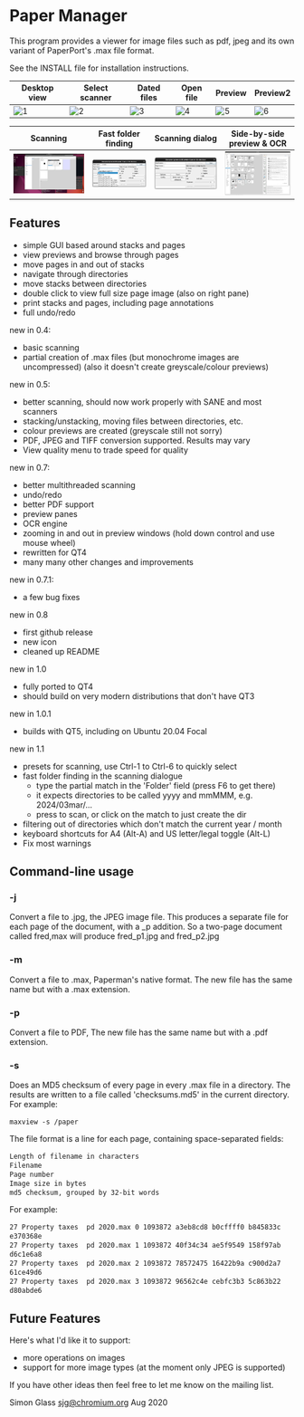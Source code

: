 # Paper Manager

This program provides a viewer for image files such as pdf, jpeg and
its own variant of PaperPort's .max file format.

See the INSTALL file for installation instructions.

Desktop view | Select scanner | Dated files | Open file | Preview | Preview2
------------ | -------------- | ----------- | --------- | ------- | --------
![1](doc/1.jpeg) | ![2](doc/2.jpeg) | ![3](doc/3.jpeg) | ![4](doc/4.jpeg) | ![5](doc/5.png) | ![6](doc/all.png)

Scanning | Fast folder finding | Scanning dialog | Side-by-side preview & OCR
-------- | ------------------- | --------------- | --------------------------
![7](doc/6.png) | ![8](doc/7.png) | ![9](doc/8.png) | ![10](doc/9.png)

## Features

- simple GUI based around stacks and pages
- view previews and browse through pages
- move pages in and out of stacks
- navigate through directories
- move stacks between directories
- double click to view full size page image (also on right pane)
- print stacks and pages, including page annotations
- full undo/redo


new in 0.4:
- basic scanning
- partial creation of .max files (but monochrome images are uncompressed)
       (also it doesn't create greyscale/colour previews)


new in 0.5:
- better scanning, should now work properly with SANE and most scanners
- stacking/unstacking, moving files between directories, etc.
- colour previews are created (greyscale still not sorry)
- PDF, JPEG and TIFF conversion supported. Results may vary
- View quality menu to trade speed for quality


new in 0.7:
- better multithreaded scanning
- undo/redo
- better PDF support
- preview panes
- OCR engine
- zooming in and out in preview windows (hold down control and use
     mouse wheel)
- rewritten for QT4
- many many other changes and improvements


new in 0.7.1:
- a few bug fixes


new in 0.8
- first github release
- new icon
- cleaned up README


new in 1.0
- fully ported to QT4
- should build on very modern distributions that don't have QT3


new in 1.0.1
- builds with QT5, including on Ubuntu 20.04 Focal

new in 1.1
- presets for scanning, use Ctrl-1 to Ctrl-6 to quickly select
- fast folder finding in the scanning dialogue
   - type the partial match in the 'Folder' field (press F6 to get there)
   - it expects directories to be called yyyy and mmMMM, e.g. 2024/03mar/...
   - press <enter> to scan, or click on the match to just create the dir
- filtering out of directories which don't match the current year / month
- keyboard shortcuts for A4 (Alt-A) and US letter/legal toggle (Alt-L)
- Fix most warnings

## Command-line usage

### -j <file>

Convert a file to .jpg, the JPEG image file. This produces a separate file for
each page of the document, with a _p<n> addition. So a two-page document called
fred,max will produce fred_p1.jpg and fred_p2.jpg

### -m <file>

Convert a file to .max, Paperman's native format. The new file has the same name
but with a .max extension.

### -p <file>

Convert a file to PDF, The new file has the same name but with a .pdf extension.

### -s <file>

Does an MD5 checksum of every page in every .max file in a directory. The
results are written to a file called 'checksums.md5' in the current directory.
For example:

    maxview -s /paper
   
The file format is a line for each page, containing space-separated fields:

    Length of filename in characters
    Filename
    Page number
    Image size in bytes
    md5 checksum, grouped by 32-bit words
   
For example:
   
    27 Property taxes  pd 2020.max 0 1093872 a3eb8cd8 b0cffff0 b845833c e370368e
    27 Property taxes  pd 2020.max 1 1093872 40f34c34 ae5f9549 158f97ab d6c1e6a8
    27 Property taxes  pd 2020.max 2 1093872 78572475 16422b9a c900d2a7 61ce49d6
    27 Property taxes  pd 2020.max 3 1093872 96562c4e cebfc3b3 5c863b22 d80abde6


## Future Features

Here's what I'd like it to support:

- more operations on images
- support for more image types (at the moment only JPEG is supported)

If you have other ideas then feel free to let me know on the mailing list.



Simon Glass
sjg@chromium.org
Aug 2020
